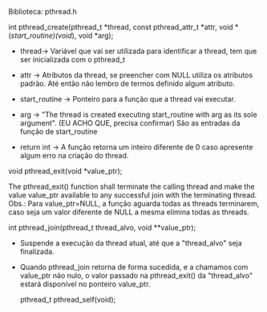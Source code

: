 Biblioteca: pthread.h

int pthread_create(pthread_t *thread, const pthread_attr_t *attr, void *(*start_routine)(void*), void *arg);

- thread-> Variável que vai ser utilizada para identificar a thread, tem que ser inicializada com o pthread_t
- attr -> Atributos da thread, se preencher com NULL utiliza os atributos padrão. Até então não lembro de termos definido algum atributo.
- start_routine -> Ponteiro para a função que a thread vai executar.
- arg -> "The thread is created executing start_routine with arg as its sole argument". (EU ACHO QUE, precisa confirmar) São as entradas da função de start_routine

- return int -> A função retorna um inteiro diferente de 0 caso apresente algum erro na criação do thread.

void pthread_exit(void *value_ptr);

The pthread_exit() function shall terminate the calling thread and make the value value_ptr available to any successful join with the terminating thread.
Obs.: Para value_ptr=NULL, a função aguarda todas as threads terminarem, caso seja um valor diferente de NULL a mesma elimina todas as threads.

int pthread_join(pthread_t thread_alvo, void **value_ptr);

- Suspende a execução da thread atual, até que a "thread_alvo" seja finalizada.
- Quando pthread_join retorna de forma sucedida, e a chamamos com value_ptr não nulo, o valor passado na pthread_exit() da "thread_alvo" estará disponível no ponteiro value_ptr.

  pthread_t pthread_self(void);
